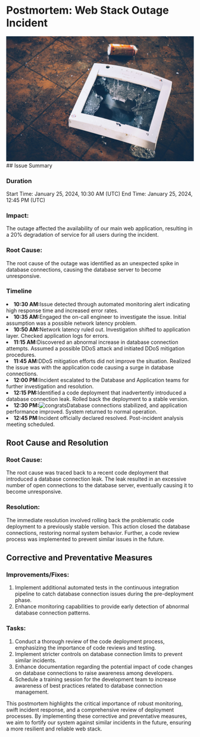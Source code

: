# Postmortem: Web Stack Outage Incident
<img src="images/julia-joppien-XFUqd0u5U7w-unsplash.jpg" alt="broken computer">
## Issue Summary

### Duration
Start Time: January 25, 2024, 10:30 AM (UTC)
End Time: January 25, 2024, 12:45 PM (UTC)

### Impact:
The outage affected the availability of our main web application, resulting in a 20% degradation of service for all users during the incident.

### Root Cause:
The root cause of the outage was identified as an unexpected spike in database connections, causing the database server to become unresponsive.

### Timeline
<li><strong>10:30 AM:</strong>Issue detected through automated monitoring alert indicating high response time and increased error rates.</li>
<li><strong>10:35 AM:</strong>Engaged the on-call engineer to investigate the issue. Initial assumption was a possible network latency problem.</li>
<li><strong>10:50 AM:</strong>Network latency ruled out. Investigation shifted to application layer. Checked application logs for errors.</li>
<li><strong>11:15 AM:</strong>Discovered an abnormal increase in database connection attempts. Assumed a possible DDoS attack and initiated DDoS mitigation procedures.</li>
<li><strong>11:45 AM:</strong>DDoS mitigation efforts did not improve the situation. Realized the issue was with the application code causing a surge in database connections.</li>
<li><strong>12:00 PM:</strong>Incident escalated to the Database and Application teams for further investigation and resolution.</li>
<li><strong>12:15 PM:</strong>Identified a code deployment that inadvertently introduced a database connection leak. Rolled back the deployment to a stable version.</li>
<li><strong>12:30 PM:</strong><img src="icons8-confetti.svg" alt="congrats">Database connections stabilized, and application performance improved. System returned to normal operation.</li>
<li><strong>12:45 PM:</strong>Incident officially declared resolved. Post-incident analysis meeting scheduled.</li>

## Root Cause and Resolution

### Root Cause:
The root cause was traced back to a recent code deployment that introduced a database connection leak. The leak resulted in an excessive number of open connections to the database server, eventually causing it to become unresponsive.

### Resolution:
The immediate resolution involved rolling back the problematic code deployment to a previously stable version. This action closed the database connections, restoring normal system behavior. Further, a code review process was implemented to prevent similar issues in the future.

## Corrective and Preventative Measures

### Improvements/Fixes:
<ol><li>Implement additional automated tests in the continuous integration pipeline to catch database connection issues during the pre-deployment phase.</li>
<li>Enhance monitoring capabilities to provide early detection of abnormal database connection patterns.</li></ol>

### Tasks:
<ol><li>Conduct a thorough review of the code deployment process, emphasizing the importance of code reviews and testing.</li>
<li>Implement stricter controls on database connection limits to prevent similar incidents.</li>
<li>Enhance documentation regarding the potential impact of code changes on database connections to raise awareness among developers.</li>
<li>Schedule a training session for the development team to increase awareness of best practices related to database connection management.</li></ol>

<p>This postmortem highlights the critical importance of robust monitoring, swift incident response, and a comprehensive review of deployment processes. By implementing these corrective and preventative measures, we aim to fortify our system against similar incidents in the future, ensuring a more resilient and reliable web stack.</p>

